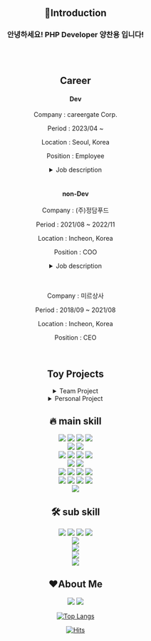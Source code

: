 <div align="center">




<h2>💪Introduction</h2>
<h3>안녕하세요! PHP Developer 양찬용 입니다!</h3>
<br>
<br>

<h2>Career</h2>

<h4> Dev </h4>
<p>Company : careergate Corp.</p>
<p>Period : 2023/04 ~ </p>
<p>Location : Seoul, Korea<p>
<p>Position : Employee</p>
<details>
<summary>Job description</summary>
<div align="left"">

<h4>e-learning PHP Developer</h4>

1. Defense against SQL injection
     - url parameter Filtering 및 escaping 함수 생성
2. The transition from classic PHP to CodeIgniter
     - 총 5개의 프로젝트 고도화 작업 진행
3. Development of a web service
     - 출석체크, 타임아웃, 한정판 등 다양한 이벤트 개발
     - 자체 서비스 트러블슈팅
     - 신규 프로젝트 참여
     - 결제, kakao, naver 등 다양한 API 사용 경험 보유
     - e-learning을 위한 영상 관련 개발
     - gitlab, jenkins를 사용한 형상관리
</div>
</details>
<br>

<h4> non-Dev </h4>



<p>Company : (주)정담푸드</p>
<p>Period : 2021/08 ~ 2022/11</p>
<p>Location : Incheon, Korea<p>
<p>Position : COO</p>
<details>
<summary>Job description</summary>
<div align="left">

<h4>사업총괄</h4>

1. 영업 총괄
   - 매입처 확보 및 고품질 상품 자재 납품가 인하를 통한 성과 달성
   - 영업사원 관리, 교육으로 인한 팀 성과 향상
2. 부서별 업무 고도화
   - 공통
     - 회사 매뉴얼 작성으로 효율적인 업무 프로세스 확립
     - 지문식 출퇴근 관리 도입으로 근무환경 개선
     - 직원 안전 교육
   - 납품
     - 배송지 구역화 및 배송구역 분할로 효율적인 납품 체계 구축
   - 육가공
     - 현장 업무 프로세스 최적화를 통한 생산성 향상
   - 상품 관리
     - 냉장/냉동고별 자재 구역화 (동선관리)
     - 직원 지게차 교육
     - 재고 관리 시스템 도입 및 교육
3. 신 사업 계획
     - 인터넷판매를 통한 새로운 수익원 창출
     - 인근 아파트, 빌라단지 소매 기획
     - 자사 상품 orm 기획
4. 새로운 공장 계약 및 공사 진행을 통한 사업 확장
</div>
</details>

<br>
<br>
<p>Company : 미르상사</p>
<p>Period : 2018/09 ~ 2021/08</p>
<p>Location : Incheon, Korea<p>
<p>Position : CEO</p>
<!-- <details>
<summary>Job description</summary>
<div style="align: left">

<h4>사업총괄</h4>

1. 영업 총괄
   - 매입처 확보 및 고품질 상품 자재 납품가 인하를 통한 성과 달성
   - 영업사원 관리, 교육으로 인한 팀 성과 향상
2. 부서별 업무 고도화
   - 공통
     - 회사 매뉴얼 작성으로 효율적인 업무 프로세스 확립
     - 지문식 출퇴근 관리 도입으로 근무환경 개선
     - 직원 안전 교육
   - 납품
     - 배송지 구역화 및 배송구역 분할로 효율적인 납품 체계 구축
   - 육가공
     - 현장 업무 프로세스 최적화를 통한 생산성 향상
   - 상품 관리
     - 냉장/냉동고별 자재 구역화 (동선관리)
     - 직원 지게차 교육
     - 재고 관리 시스템 도입 및 교육
3. 신 사업 계획
     - 인터넷판매를 통한 새로운 수익원 창출
     - 인근 아파트, 빌라단지 소매 기획
     - 자사 상품 orm 기획
4. 새로운 공장 계약 및 공사 진행을 통한 사업 확장
</div>
</details> -->

  <!-- 서버 내림 -->
  <!-- <a href="https://www.chanyongyang.com/" style="color: bisque; font-size: 20px"><b>Portfolio Link</b></a> */ -->
  <br>

<h2>Toy Projects</h2>

<details>

<summary>Team Project</summary>
JALADIN 인터넷서점 <a href="https://github.com/yangchanyong/AWS_fullstack_mini_project">GitHub Link</a> <br>
(JAVA CLI Project / 서점 관리 시스템)
<br>
<br>

푸드得 <a href="https://github.com/yangchanyong/AWS_fullstack_semi_project">GitHub Link</a> <br>
(Spring Legacy Project를 활용하여 사용자의 상품 구매 시 필요한 전자상거래 구현) <br>

FireWorks <a href="https://github.com/OhHalfmoon/firework_back">GitHub Link</a> <br>
(Spring Boot + Mustache를 활용한 그룹웨어)
<br>
<br>
<p></p>
</details>

<details>
<summary>Personal Project</summary>
Oring Vape <a href="https://github.com/yangchanyong/AWS_fullstack_Servlet_JSP_Assignment">GitHub Link</a> <br>(Servlet,
JSP를 활용한 회원제 게시판)
<br>
<br>

Todo-App <a href="https://github.com/yangchanyong/todo-react-app">GitHub Link</a> <br>
(React.JS + Spring Boot를 활용한 Rest ful API / SPA 제작)
</details>

<h2>🔥 main skill</h2>
<img src="https://img.shields.io/badge/html5-E34C26?style=flat&logo=html5&logoColor=white"/>
<img src="https://img.shields.io/badge/css3-1572B6?style=flat&logo=css3&logoColor=white"/>
<img src="https://img.shields.io/badge/javascript-F7DF1E?style=flat&logo=javascript&logoColor=black"/>
<img src="https://img.shields.io/badge/jquery-0769AD?style=flat&logo=jquery&logoColor=white"/><br>
<img src="https://img.shields.io/badge/php-777BB4?style=flat&logo=php&logoColor=white"/>
<img src="https://img.shields.io/badge/codeigniter-EF4223?style=flat&logo=codeigniter&logoColor=white"/><br>
<img src="https://img.shields.io/badge/Java-white?style=flat&logo=java&logoColor=white"/>
<img src="https://img.shields.io/badge/Spring-6DB33F?style=flat&logo=spring&logoColor=white"/>
<img src="https://img.shields.io/badge/Springboot-6DB33F?style=flat&logo=springboot&logoColor=white"/>
<img src="https://img.shields.io/badge/springsecurity-6DB33F?style=flat&logo=springsecurity&logoColor=white"/><br>
<img src="https://img.shields.io/badge/mariaDB-003545?style=flat&logo=mariadb&logoColor=white"/>
<img src="https://img.shields.io/badge/JPA-6DB33F?style=flat&logo=JPA&logoColor=white"/><br>
<img src="https://img.shields.io/badge/svn-809CC9?style=flat&logo=subversion&logoColor=white"/>
<img src="https://img.shields.io/badge/github-181717?style=flat&logo=github&logoColor=white"/>
<img src="https://img.shields.io/badge/GitLab-black?style=flat&logo=GitLab&logoColor=FC6D26"/>
<img src="https://img.shields.io/badge/jenkins-black?style=flat&logo=jenkins&logoColor=D24939"/><br>
<img src="https://img.shields.io/badge/intelliJ-000000?style=flat&logo=intellijidea&logoColor=white"/>
<img src="https://img.shields.io/badge/vscode-5C2D91?style=flat&logo=VisualStudioCode&logoColor=white"/>
<img src="https://img.shields.io/badge/sts-6DB43D?style=flat&logo=SpringToolSuite&logoColor=white"/>
<img src="https://img.shields.io/badge/DBeaver-A18570?style=flat&logo=DBeaver&logoColor=white"/><br>
<img src="https://img.shields.io/badge/AWS-232F3E?style=flat&logo=amazonaws&logoColor=white"/><br>
<h2>🛠 sub skill</h2>
<img src="https://img.shields.io/badge/Node.js-339933?style=flat&logo=Node.js&logoColor=white"/>
<img src="https://img.shields.io/badge/express-000000?style=flat&logo=express&logoColor=white"/>

<img src="https://img.shields.io/badge/Vue.js-4FC08D?style=flat&logo=Vue.js&logoColor=white"/>
<img src="https://img.shields.io/badge/React.js-61DAFB?style=flat&logo=React&logoColor=white"/><br>
<img src="https://img.shields.io/badge/oracleDB-F80000?style=flat&logo=oracle&logoColor=white"/><br>
<img src="https://img.shields.io/badge/MongoDB-47A248?style=flat&logo=MongoDB&logoColor=white"/><br>
<img src="https://img.shields.io/badge/docker-2496ED?style=flat&logo=docker&logoColor=white"/>
<br>
<img src="https://img.shields.io/badge/eclipse-2C2255?style=flat&logo=eclipse&logoColor=white"/>

<h2>❤About Me</h2>

<a href="https://c-uncle-full-stack.tistory.com/"><img src="https://img.shields.io/badge/BLOG-000000?style=flat&logo=tistory&logoColor=white"/></a>
<a href="mailto:cksdydsla93@gmail.com"><img src="https://img.shields.io/badge/Gmail-EA4335?style=flate&logo=Gmail&logoColor=white&link=mailto:cksdydsla93@gmail.com"/></a></p>

<!-- stats -->
<!-- <img src="https://github-readme-stats.vercel.app/api?username=yangchanyong&show_icons=true"> -->


[![Top Langs](https://github-readme-stats.vercel.app/api/top-langs/?username=yangchanyong&layout=compact)](https://github.com/yangchanyong/github-readme-stats)



<!-- hit counter -->
[![Hits](https://hits.seeyoufarm.com/api/count/incr/badge.svg?url=https%3A%2F%2Fgithub.com%2Fyangchanyong%2Fhit-counter&count_bg=%23D200FF&title_bg=%23000000&icon=github.svg&icon_color=%23E7E7E7&title=hits&edge_flat=false)](https://hits.seeyoufarm.com)<br>

</div>
